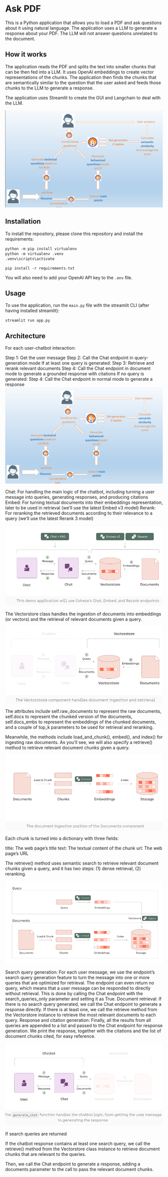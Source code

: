 # Ask PDF


This is a Python application that allows you to load a PDF and ask questions about it using natural language. The application uses a LLM to generate a response about your PDF. The LLM will not answer questions unrelated to the document.

## How it works

The application reads the PDF and splits the text into smaller chunks that can be then fed into a LLM. It uses OpenAI embeddings to create vector representations of the chunks. The application then finds the chunks that are semantically similar to the question that the user asked and feeds those chunks to the LLM to generate a response.


The application uses Streamlit to create the GUI and Langchain to deal with the LLM.

![alt text](image-6.png)


## Installation

To install the repository, please clone this repository and install the requirements:

```
python -m pip install virtualenv
python -m virtualenv .venv
.venv\scripts\activate
```

```
pip install -r requirements.txt
```

You will also need to add your OpenAI API key to the `.env` file.

## Usage

To use the application, run the `main.py` file with the streamlit CLI (after having installed streamlit): 

```
streamlit run app.py
```


## Architecture
For each user-chatbot interaction:

Step 1: Get the user message
Step 2: Call the Chat endpoint in query-generation mode
If at least one query is generated:
Step 3: Retrieve and rerank relevant documents
Step 4: Call the Chat endpoint in document mode to generate a grounded response with citations
If no query is generated:
Step 4: Call the Chat endpoint in normal mode to generate a response
![alt text](image.png)

Chat: For handling the main logic of the chatbot, including turning a user message into queries, generating responses, and producing citations
Embed: For turning textual documents into their embeddings representation, later to be used in retrieval (we’ll use the latest Embed v3 model)
Rerank: For reranking the retrieved documents according to their relevance to a query (we’ll use the latest Rerank 3 model)

![alt text](image-1.png)

The Vectorstore class handles the ingestion of documents into embeddings (or vectors) and the retrieval of relevant documents given a query.

![alt text](image-2.png)

The attributes include self.raw_documents to represent the raw documents, self.docs to represent the chunked version of the documents, self.docs_embs to represent the embeddings of the chunked documents, and a couple of top_k parameters to be used for retrieval and reranking.

Meanwhile, the methods include load_and_chunk(), embed(), and index() for ingesting raw documents. As you’ll see, we will also specify a retrieve() method to retrieve relevant document chunks given a query.

![alt text](image-3.png)

Each chunk is turned into a dictionary with three fields:

title: The web page’s title
text: The textual content of the chunk
url: The web page’s URL

The retrieve() method uses semantic search to retrieve relevant document chunks given a query, and it has two steps: (1) dense retrieval, (2) reranking.

![alt text](image-4.png)

Search query generation: For each user message, we use the endpoint’s search query generation feature to turn the message into one or more queries that are optimized for retrieval. The endpoint can even return no query, which means that a user message can be responded to directly without retrieval. This is done by calling the Chat endpoint with the search_queries_only parameter and setting it as True.
Document retrieval: If there is no search query generated, we call the Chat endpoint to generate a response directly. If there is at least one, we call the retrieve method from the Vectorstore instance to retrieve the most relevant documents to each query.
Response and citation generation: Finally, all the results from all queries are appended to a list and passed to the Chat endpoint for response generation. We print the response, together with the citations and the list of document chunks cited, for easy reference.

![alt text](image-5.png)

If search queries are returned

If the chatbot response contains at least one search query, we call the retrieve() method from the Vectorstore class instance to retrieve document chunks that are relevant to the queries.

Then, we call the Chat endpoint to generate a response, adding a documents parameter to the call to pass the relevant document chunks.